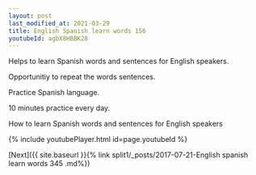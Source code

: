 ```yaml
---
layout: post
last_modified_at: 2021-03-29
title: English Spanish learn words 156 
youtubeId: agbX8HBBK28
---
```

 
 
Helps to learn Spanish words and sentences for English speakers.

Opportunitiy to repeat the words sentences. 

Practice Spanish language. 
 
10 minutes practice every day. 
 
How to learn Spanish words and sentences for English speakers 
 
{% include youtubePlayer.html id=page.youtubeId %}
 
 
[Next]({{ site.baseurl }}{% link  split1/_posts/2017-07-21-English spanish learn words 345 .md%})
 
